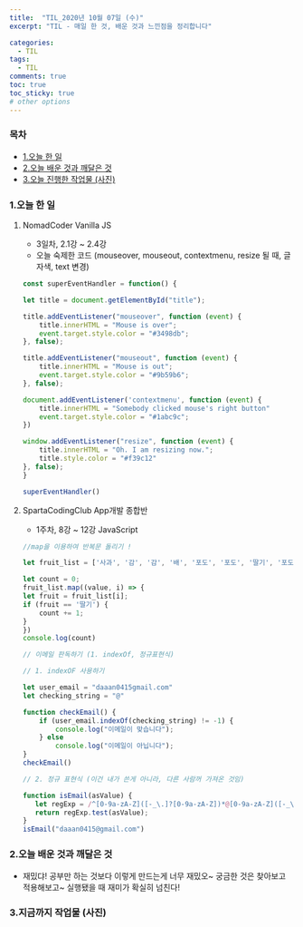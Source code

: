 ```yaml
---
title:  "TIL_2020년 10월 07일 (수)"
excerpt: "TIL - 매일 한 것, 배운 것과 느낀점을 정리합니다"

categories:
  - TIL
tags:
  - TIL
comments: true
toc: true
toc_sticky: true
# other options
---
```



<h3>목차</h3>

- [1.오늘 한 일](#1오늘-한-일)
- [2.오늘 배운 것과 깨달은 것](#2오늘-배운-것과-깨달은-것)
- [3.오늘 진행한 작업물 (사진)](#3오늘-진행한-작업물-사진)
  

### 1.오늘 한 일
    
1. NomadCoder Vanilla JS
    - 3일차, 2.1강 ~ 2.4강
    - 오늘 숙제한 코드 (mouseover, mouseout, contextmenu, resize 될 때, 글자색, text 변경)

    ```javascript
    const superEventHandler = function() {
   
    let title = document.getElementById("title");

    title.addEventListener("mouseover", function (event) {
        title.innerHTML = "Mouse is over";
        event.target.style.color = "#3498db";
    }, false);

    title.addEventListener("mouseout", function (event) {
        title.innerHTML = "Mouse is out";
        event.target.style.color = "#9b59b6";
    }, false);

    document.addEventListener('contextmenu', function (event) {
        title.innerHTML = "Somebody clicked mouse's right button"
        event.target.style.color = "#1abc9c";
    })

    window.addEventListener("resize", function (event) {
        title.innerHTML = "Oh. I am resizing now.";
        title.style.color = "#f39c12"
    }, false);
    }

    superEventHandler()
    ```
    
2. SpartaCodingClub App개발 종합반
    - 1주차, 8강 ~ 12강 JavaScript
    
    ```javascript
    //map을 이용하여 반복문 돌리기 !
   
    let fruit_list = ['사과', '감', '감', '배', '포도', '포도', '딸기', '포도', '감', '수박', '딸기']

    let count = 0;
    fruit_list.map((value, i) => {
    let fruit = fruit_list[i];
    if (fruit == '딸기') {
        count += 1;
    }
    })
    console.log(count)
    ```
   
    ```javascript
    // 이메일 판독하기 (1. indexOf, 정규표현식)
   
    // 1. indexOF 사용하기

    let user_email = "daaan0415gmail.com"
    let checking_string = "@"
    
    function checkEmail() {
        if (user_email.indexOf(checking_string) != -1) {
            console.log("이메일이 맞습니다");
        } else
            console.log("이메일이 아닙니다");
    }
    checkEmail()
    
    // 2. 정규 표현식 (이건 내가 쓴게 아니라, 다른 사람꺼 가져온 것임)
    
    function isEmail(asValue) {   
       let regExp = /^[0-9a-zA-Z]([-_\.]?[0-9a-zA-Z])*@[0-9a-zA-Z]([-_\.]?[0-9a-zA-Z])*\.[a-zA-Z]{2,3}$/i;   
       return regExp.test(asValue);
    }   
    isEmail("daaan0415@gmail.com")
   
    ```
   
### 2.오늘 배운 것과 깨달은 것

- 재밌댜! 공부만 하는 것보다 이렇게 만드는게 너무 재밌오~
궁금한 것은 찾아보고 적용해보고~ 실행됐을 때 재미가 확실히 넘친다!
    
### 3.지금까지 작업물 (사진)
